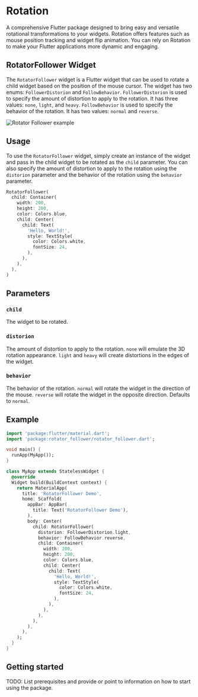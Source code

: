 <!--
This README describes the package. If you publish this package to pub.dev,
this README's contents appear on the landing page for your package.

For information about how to write a good package README, see the guide for
[writing package pages](https://dart.dev/guides/libraries/writing-package-pages).

For general information about developing packages, see the Dart guide for
[creating packages](https://dart.dev/guides/libraries/create-library-packages)
and the Flutter guide for
[developing packages and plugins](https://flutter.dev/developing-packages).
-->

# Rotation

A comprehensive Flutter package designed to bring easy and versatile rotational transformations to your widgets. Rotation offers features such as mouse position tracking and widget flip animation. You can rely on Rotation to make your Flutter applications more dynamic and engaging.


## RotatorFollower Widget

The `RotatorFollower` widget is a Flutter widget that can be used to rotate a child widget based on the position of the mouse cursor. The widget has two enums: `FollowerDistorion` and `FollowBehavior`. `FollowerDistorion` is used to specify the amount of distortion to apply to the rotation. It has three values: `none`, `light`, and `heavy`. `FollowBehavior` is used to specify the behavior of the rotation. It has two values: `normal` and `reverse`. 

![Rotator Follower example](assets/rotator_follower.gif)

## Usage

To use the `RotatorFollower` widget, simply create an instance of the widget and pass in the child widget to be rotated as the `child` parameter. You can also specify the amount of distortion to apply to the rotation using the `distorion` parameter and the behavior of the rotation using the `behavior` parameter.

```dart
RotatorFollower(
  child: Container(
    width: 200,
    height: 200,
    color: Colors.blue,
    child: Center(
      child: Text(
        'Hello, World!',
        style: TextStyle(
          color: Colors.white,
          fontSize: 24,
        ),
      ),
    ),
  ),
)
```

## Parameters

### `child`

The widget to be rotated.

### `distorion`

The amount of distortion to apply to the rotation. `none` will emulate the 3D rotation appearance. `light` and `heavy` will create distortions in the edges of the widget.

### `behavior`

The behavior of the rotation. `normal` will rotate the widget in the direction of the mouse. `reverse` will rotate the widget in the opposite direction. Defaults to `normal`.

## Example

```dart
import 'package:flutter/material.dart';
import 'package:rotator_follower/rotator_follower.dart';

void main() {
  runApp(MyApp());
}

class MyApp extends StatelessWidget {
  @override
  Widget build(BuildContext context) {
    return MaterialApp(
      title: 'RotatorFollower Demo',
      home: Scaffold(
        appBar: AppBar(
          title: Text('RotatorFollower Demo'),
        ),
        body: Center(
          child: RotatorFollower(
            distorion: FollowerDistorion.light,
            behavior: FollowBehavior.reverse,
            child: Container(
              width: 200,
              height: 200,
              color: Colors.blue,
              child: Center(
                child: Text(
                  'Hello, World!',
                  style: TextStyle(
                    color: Colors.white,
                    fontSize: 24,
                  ),
                ),
              ),
            ),
          ),
        ),
      ),
    );
  }
}
```

## Getting started

TODO: List prerequisites and provide or point to information on how to
start using the package.


